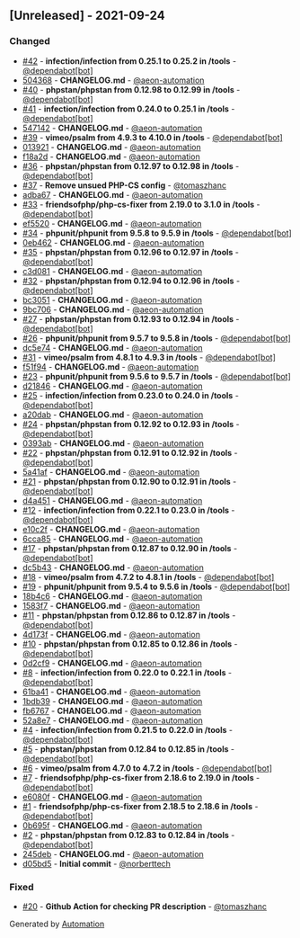 ## [Unreleased] - 2021-09-24

### Changed
- [#42](https://github.com/flow-php/etl-loader/pull/42) - **infection/infection from 0.25.1 to 0.25.2 in /tools** - [@dependabot[bot]](https://github.com/apps/dependabot)
- [504368](https://github.com/flow-php/etl-loader/commit/504368c2a119124b58a39cae559fabd58205939b) - **CHANGELOG.md** - [@aeon-automation](https://github.com/aeon-automation)
- [#40](https://github.com/flow-php/etl-loader/pull/40) - **phpstan/phpstan from 0.12.98 to 0.12.99 in /tools** - [@dependabot[bot]](https://github.com/apps/dependabot)
- [#41](https://github.com/flow-php/etl-loader/pull/41) - **infection/infection from 0.24.0 to 0.25.1 in /tools** - [@dependabot[bot]](https://github.com/apps/dependabot)
- [547142](https://github.com/flow-php/etl-loader/commit/547142bb1a8aba2042829063731c1d7632f9c65a) - **CHANGELOG.md** - [@aeon-automation](https://github.com/aeon-automation)
- [#39](https://github.com/flow-php/etl-loader/pull/39) - **vimeo/psalm from 4.9.3 to 4.10.0 in /tools** - [@dependabot[bot]](https://github.com/apps/dependabot)
- [013921](https://github.com/flow-php/etl-loader/commit/0139211b8aff13e0fa29962e6d3ff37fbc753010) - **CHANGELOG.md** - [@aeon-automation](https://github.com/aeon-automation)
- [f18a2d](https://github.com/flow-php/etl-loader/commit/f18a2da03013d3217eec0687372088f8dad020a1) - **CHANGELOG.md** - [@aeon-automation](https://github.com/aeon-automation)
- [#36](https://github.com/flow-php/etl-loader/pull/36) - **phpstan/phpstan from 0.12.97 to 0.12.98 in /tools** - [@dependabot[bot]](https://github.com/apps/dependabot)
- [#37](https://github.com/flow-php/etl-loader/pull/37) - **Remove unsued PHP-CS config** - [@tomaszhanc](https://github.com/tomaszhanc)
- [adba67](https://github.com/flow-php/etl-loader/commit/adba678425c586f1228a3b5a4947a79dd263f718) - **CHANGELOG.md** - [@aeon-automation](https://github.com/aeon-automation)
- [#33](https://github.com/flow-php/etl-loader/pull/33) - **friendsofphp/php-cs-fixer from 2.19.0 to 3.1.0 in /tools** - [@dependabot[bot]](https://github.com/apps/dependabot)
- [ef5520](https://github.com/flow-php/etl-loader/commit/ef5520bc54e28be201b90d5890ae33dc260967ee) - **CHANGELOG.md** - [@aeon-automation](https://github.com/aeon-automation)
- [#34](https://github.com/flow-php/etl-loader/pull/34) - **phpunit/phpunit from 9.5.8 to 9.5.9 in /tools** - [@dependabot[bot]](https://github.com/apps/dependabot)
- [0eb462](https://github.com/flow-php/etl-loader/commit/0eb462d8498ac820eacd6b5eb9f045354e865283) - **CHANGELOG.md** - [@aeon-automation](https://github.com/aeon-automation)
- [#35](https://github.com/flow-php/etl-loader/pull/35) - **phpstan/phpstan from 0.12.96 to 0.12.97 in /tools** - [@dependabot[bot]](https://github.com/apps/dependabot)
- [c3d081](https://github.com/flow-php/etl-loader/commit/c3d081591a7eb9eb4bbeab010cc0106cc57eb186) - **CHANGELOG.md** - [@aeon-automation](https://github.com/aeon-automation)
- [#32](https://github.com/flow-php/etl-loader/pull/32) - **phpstan/phpstan from 0.12.94 to 0.12.96 in /tools** - [@dependabot[bot]](https://github.com/apps/dependabot)
- [bc3051](https://github.com/flow-php/etl-loader/commit/bc3051feb72a9a23427247ecb31af2f5891dcce1) - **CHANGELOG.md** - [@aeon-automation](https://github.com/aeon-automation)
- [9bc706](https://github.com/flow-php/etl-loader/commit/9bc7062c93fc0341d9619ffe6dbb8b40579161cd) - **CHANGELOG.md** - [@aeon-automation](https://github.com/aeon-automation)
- [#27](https://github.com/flow-php/etl-loader/pull/27) - **phpstan/phpstan from 0.12.93 to 0.12.94 in /tools** - [@dependabot[bot]](https://github.com/apps/dependabot)
- [#26](https://github.com/flow-php/etl-loader/pull/26) - **phpunit/phpunit from 9.5.7 to 9.5.8 in /tools** - [@dependabot[bot]](https://github.com/apps/dependabot)
- [dc5e74](https://github.com/flow-php/etl-loader/commit/dc5e74dddcbedcb10820ac92d4156a803bcf1bf9) - **CHANGELOG.md** - [@aeon-automation](https://github.com/aeon-automation)
- [#31](https://github.com/flow-php/etl-loader/pull/31) - **vimeo/psalm from 4.8.1 to 4.9.3 in /tools** - [@dependabot[bot]](https://github.com/apps/dependabot)
- [f51f94](https://github.com/flow-php/etl-loader/commit/f51f94996b98193c980d02ab4890efb060afa30a) - **CHANGELOG.md** - [@aeon-automation](https://github.com/aeon-automation)
- [#23](https://github.com/flow-php/etl-loader/pull/23) - **phpunit/phpunit from 9.5.6 to 9.5.7 in /tools** - [@dependabot[bot]](https://github.com/apps/dependabot)
- [d21846](https://github.com/flow-php/etl-loader/commit/d2184695b382766ee113cb8aa6dbb8129e8ed7ab) - **CHANGELOG.md** - [@aeon-automation](https://github.com/aeon-automation)
- [#25](https://github.com/flow-php/etl-loader/pull/25) - **infection/infection from 0.23.0 to 0.24.0 in /tools** - [@dependabot[bot]](https://github.com/apps/dependabot)
- [a20dab](https://github.com/flow-php/etl-loader/commit/a20dabb26551a47caea2ebda4ac2db7513ef949c) - **CHANGELOG.md** - [@aeon-automation](https://github.com/aeon-automation)
- [#24](https://github.com/flow-php/etl-loader/pull/24) - **phpstan/phpstan from 0.12.92 to 0.12.93 in /tools** - [@dependabot[bot]](https://github.com/apps/dependabot)
- [0393ab](https://github.com/flow-php/etl-loader/commit/0393ab646b6c049be84bb2e69444179d49e72c72) - **CHANGELOG.md** - [@aeon-automation](https://github.com/aeon-automation)
- [#22](https://github.com/flow-php/etl-loader/pull/22) - **phpstan/phpstan from 0.12.91 to 0.12.92 in /tools** - [@dependabot[bot]](https://github.com/apps/dependabot)
- [5a41af](https://github.com/flow-php/etl-loader/commit/5a41aff5f5d81320b8061f57ff1aa9a397136fbd) - **CHANGELOG.md** - [@aeon-automation](https://github.com/aeon-automation)
- [#21](https://github.com/flow-php/etl-loader/pull/21) - **phpstan/phpstan from 0.12.90 to 0.12.91 in /tools** - [@dependabot[bot]](https://github.com/apps/dependabot)
- [d4a451](https://github.com/flow-php/etl-loader/commit/d4a4516a84008dd9d15839833ed441806c3a789f) - **CHANGELOG.md** - [@aeon-automation](https://github.com/aeon-automation)
- [#12](https://github.com/flow-php/etl-loader/pull/12) - **infection/infection from 0.22.1 to 0.23.0 in /tools** - [@dependabot[bot]](https://github.com/apps/dependabot)
- [e10c2f](https://github.com/flow-php/etl-loader/commit/e10c2f8186600573310a5c2e12b43a8f665bc27e) - **CHANGELOG.md** - [@aeon-automation](https://github.com/aeon-automation)
- [6cca85](https://github.com/flow-php/etl-loader/commit/6cca85ba4bead3025bf2d971d3084f0bbb3d29de) - **CHANGELOG.md** - [@aeon-automation](https://github.com/aeon-automation)
- [#17](https://github.com/flow-php/etl-loader/pull/17) - **phpstan/phpstan from 0.12.87 to 0.12.90 in /tools** - [@dependabot[bot]](https://github.com/apps/dependabot)
- [dc5b43](https://github.com/flow-php/etl-loader/commit/dc5b436a2bba8f57d81aa094dabf760455173e45) - **CHANGELOG.md** - [@aeon-automation](https://github.com/aeon-automation)
- [#18](https://github.com/flow-php/etl-loader/pull/18) - **vimeo/psalm from 4.7.2 to 4.8.1 in /tools** - [@dependabot[bot]](https://github.com/apps/dependabot)
- [#19](https://github.com/flow-php/etl-loader/pull/19) - **phpunit/phpunit from 9.5.4 to 9.5.6 in /tools** - [@dependabot[bot]](https://github.com/apps/dependabot)
- [18b4c6](https://github.com/flow-php/etl-loader/commit/18b4c695334ac1e87f3e2f6705db056f95675be3) - **CHANGELOG.md** - [@aeon-automation](https://github.com/aeon-automation)
- [1583f7](https://github.com/flow-php/etl-loader/commit/1583f7395e444b1069088c08ea7b59ed0cdc0b2b) - **CHANGELOG.md** - [@aeon-automation](https://github.com/aeon-automation)
- [#11](https://github.com/flow-php/etl-loader/pull/11) - **phpstan/phpstan from 0.12.86 to 0.12.87 in /tools** - [@dependabot[bot]](https://github.com/apps/dependabot)
- [4d173f](https://github.com/flow-php/etl-loader/commit/4d173fcbf9e9df16ef10448fe3aca65af56979ed) - **CHANGELOG.md** - [@aeon-automation](https://github.com/aeon-automation)
- [#10](https://github.com/flow-php/etl-loader/pull/10) - **phpstan/phpstan from 0.12.85 to 0.12.86 in /tools** - [@dependabot[bot]](https://github.com/apps/dependabot)
- [0d2cf9](https://github.com/flow-php/etl-loader/commit/0d2cf984d2365d1a1b7b0270b923180ae26a79f8) - **CHANGELOG.md** - [@aeon-automation](https://github.com/aeon-automation)
- [#8](https://github.com/flow-php/etl-loader/pull/8) - **infection/infection from 0.22.0 to 0.22.1 in /tools** - [@dependabot[bot]](https://github.com/apps/dependabot)
- [61ba41](https://github.com/flow-php/etl-loader/commit/61ba41c2291f68b01330f5c35fb112772c612a2d) - **CHANGELOG.md** - [@aeon-automation](https://github.com/aeon-automation)
- [1bdb39](https://github.com/flow-php/etl-loader/commit/1bdb394541a8e514b0924010321c51c28d6c0b48) - **CHANGELOG.md** - [@aeon-automation](https://github.com/aeon-automation)
- [fb6767](https://github.com/flow-php/etl-loader/commit/fb6767b10ab0aa34c53424489a8afc1f6f30dd34) - **CHANGELOG.md** - [@aeon-automation](https://github.com/aeon-automation)
- [52a8e7](https://github.com/flow-php/etl-loader/commit/52a8e75b39864cdcd4c2790944b41d7e9c89429e) - **CHANGELOG.md** - [@aeon-automation](https://github.com/aeon-automation)
- [#4](https://github.com/flow-php/etl-loader/pull/4) - **infection/infection from 0.21.5 to 0.22.0 in /tools** - [@dependabot[bot]](https://github.com/apps/dependabot)
- [#5](https://github.com/flow-php/etl-loader/pull/5) - **phpstan/phpstan from 0.12.84 to 0.12.85 in /tools** - [@dependabot[bot]](https://github.com/apps/dependabot)
- [#6](https://github.com/flow-php/etl-loader/pull/6) - **vimeo/psalm from 4.7.0 to 4.7.2 in /tools** - [@dependabot[bot]](https://github.com/apps/dependabot)
- [#7](https://github.com/flow-php/etl-loader/pull/7) - **friendsofphp/php-cs-fixer from 2.18.6 to 2.19.0 in /tools** - [@dependabot[bot]](https://github.com/apps/dependabot)
- [e6080f](https://github.com/flow-php/etl-loader/commit/e6080f0edef6e7412d627fb896bbed1b6f498581) - **CHANGELOG.md** - [@aeon-automation](https://github.com/aeon-automation)
- [#1](https://github.com/flow-php/etl-loader/pull/1) - **friendsofphp/php-cs-fixer from 2.18.5 to 2.18.6 in /tools** - [@dependabot[bot]](https://github.com/apps/dependabot)
- [0b695f](https://github.com/flow-php/etl-loader/commit/0b695f5e848a1a6e3db9119536a7ca5202a40df3) - **CHANGELOG.md** - [@aeon-automation](https://github.com/aeon-automation)
- [#2](https://github.com/flow-php/etl-loader/pull/2) - **phpstan/phpstan from 0.12.83 to 0.12.84 in /tools** - [@dependabot[bot]](https://github.com/apps/dependabot)
- [245deb](https://github.com/flow-php/etl-loader/commit/245debcbf35fe2c52114ca40371f864cd649938e) - **CHANGELOG.md** - [@aeon-automation](https://github.com/aeon-automation)
- [d05bd5](https://github.com/flow-php/etl-loader/commit/d05bd5b07b574360ae26193f386ce2c51ab7772b) - **Initial commit** - [@norberttech](https://github.com/norberttech)

### Fixed
- [#20](https://github.com/flow-php/etl-loader/pull/20) - **Github Action for checking PR description** - [@tomaszhanc](https://github.com/tomaszhanc)

Generated by [Automation](https://github.com/aeon-php/automation)